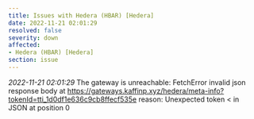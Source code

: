 ```yaml
---
title: Issues with Hedera (HBAR) [Hedera]
date: 2022-11-21 02:01:29
resolved: false
severity: down
affected:
- Hedera (HBAR) [Hedera]
section: issue
---
```


*2022-11-21 02:01:29* The gateway is unreachable: FetchError invalid json response body at https://gateways.kaffinp.xyz/hedera/meta-info?tokenId=tti_1d0df1e636c9cb8ffecf535e reason: Unexpected token < in JSON at position 0